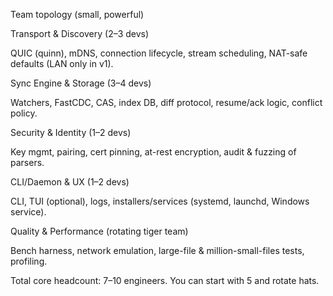 Team topology (small, powerful)

Transport & Discovery (2–3 devs)

QUIC (quinn), mDNS, connection lifecycle, stream scheduling, NAT-safe defaults (LAN only in v1).

Sync Engine & Storage (3–4 devs)

Watchers, FastCDC, CAS, index DB, diff protocol, resume/ack logic, conflict policy.

Security & Identity (1–2 devs)

Key mgmt, pairing, cert pinning, at-rest encryption, audit & fuzzing of parsers.

CLI/Daemon & UX (1–2 devs)

CLI, TUI (optional), logs, installers/services (systemd, launchd, Windows service).

Quality & Performance (rotating tiger team)

Bench harness, network emulation, large-file & million-small-files tests, profiling.

Total core headcount: 7–10 engineers. You can start with 5 and rotate hats.
